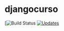 # djangocurso
[![Build Status](https://app.travis-ci.com/raphamoral/djangocurso.svg?branch=master)
[![Updates](https://pyup.io/repos/github/raphamoral/djangocurso/shield.svg)](https://pyup.io/repos/github/raphamoral/djangocurso/)
